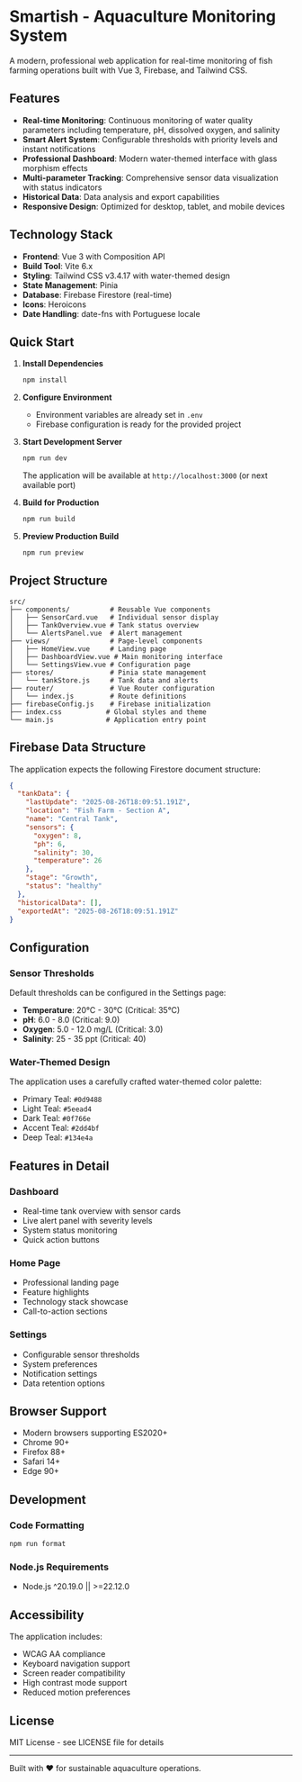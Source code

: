 # Smartish - Aquaculture Monitoring System

A modern, professional web application for real-time monitoring of fish farming operations built with Vue 3, Firebase, and Tailwind CSS.

## Features

- **Real-time Monitoring**: Continuous monitoring of water quality parameters including temperature, pH, dissolved oxygen, and salinity
- **Smart Alert System**: Configurable thresholds with priority levels and instant notifications
- **Professional Dashboard**: Modern water-themed interface with glass morphism effects
- **Multi-parameter Tracking**: Comprehensive sensor data visualization with status indicators
- **Historical Data**: Data analysis and export capabilities
- **Responsive Design**: Optimized for desktop, tablet, and mobile devices

## Technology Stack

- **Frontend**: Vue 3 with Composition API
- **Build Tool**: Vite 6.x
- **Styling**: Tailwind CSS v3.4.17 with water-themed design
- **State Management**: Pinia
- **Database**: Firebase Firestore (real-time)
- **Icons**: Heroicons
- **Date Handling**: date-fns with Portuguese locale

## Quick Start

1. **Install Dependencies**
   ```bash
   npm install
   ```

2. **Configure Environment**
   - Environment variables are already set in `.env`
   - Firebase configuration is ready for the provided project

3. **Start Development Server**
   ```bash
   npm run dev
   ```
   
   The application will be available at `http://localhost:3000` (or next available port)

4. **Build for Production**
   ```bash
   npm run build
   ```

5. **Preview Production Build**
   ```bash
   npm run preview
   ```

## Project Structure

```
src/
├── components/          # Reusable Vue components
│   ├── SensorCard.vue   # Individual sensor display
│   ├── TankOverview.vue # Tank status overview
│   └── AlertsPanel.vue  # Alert management
├── views/               # Page-level components
│   ├── HomeView.vue     # Landing page
│   ├── DashboardView.vue # Main monitoring interface
│   └── SettingsView.vue # Configuration page
├── stores/              # Pinia state management
│   └── tankStore.js     # Tank data and alerts
├── router/              # Vue Router configuration
│   └── index.js         # Route definitions
├── firebaseConfig.js    # Firebase initialization
├── index.css           # Global styles and theme
└── main.js             # Application entry point
```

## Firebase Data Structure

The application expects the following Firestore document structure:

```json
{
  "tankData": {
    "lastUpdate": "2025-08-26T18:09:51.191Z",
    "location": "Fish Farm - Section A",
    "name": "Central Tank",
    "sensors": {
      "oxygen": 8,
      "ph": 6,
      "salinity": 30,
      "temperature": 26
    },
    "stage": "Growth",
    "status": "healthy"
  },
  "historicalData": [],
  "exportedAt": "2025-08-26T18:09:51.191Z"
}
```

## Configuration

### Sensor Thresholds

Default thresholds can be configured in the Settings page:

- **Temperature**: 20°C - 30°C (Critical: 35°C)
- **pH**: 6.0 - 8.0 (Critical: 9.0)
- **Oxygen**: 5.0 - 12.0 mg/L (Critical: 3.0)
- **Salinity**: 25 - 35 ppt (Critical: 40)

### Water-Themed Design

The application uses a carefully crafted water-themed color palette:

- Primary Teal: `#0d9488`
- Light Teal: `#5eead4`
- Dark Teal: `#0f766e`
- Accent Teal: `#2dd4bf`
- Deep Teal: `#134e4a`

## Features in Detail

### Dashboard
- Real-time tank overview with sensor cards
- Live alert panel with severity levels
- System status monitoring
- Quick action buttons

### Home Page
- Professional landing page
- Feature highlights
- Technology stack showcase
- Call-to-action sections

### Settings
- Configurable sensor thresholds
- System preferences
- Notification settings
- Data retention options

## Browser Support

- Modern browsers supporting ES2020+
- Chrome 90+
- Firefox 88+
- Safari 14+
- Edge 90+

## Development

### Code Formatting
```bash
npm run format
```

### Node.js Requirements
- Node.js ^20.19.0 || >=22.12.0

## Accessibility

The application includes:
- WCAG AA compliance
- Keyboard navigation support
- Screen reader compatibility
- High contrast mode support
- Reduced motion preferences

## License

MIT License - see LICENSE file for details

---

Built with ❤️ for sustainable aquaculture operations.